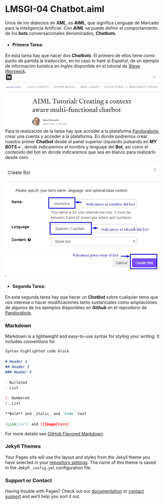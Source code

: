 # LMSGI-04 Chatbot.aiml

Unos de los dialectos de ***XML***, es ***AIML***, que significa Lenguaje de Marcado para la Inteligencia Artificial.
Con ***AIML*** se puede definir el comportamiento de los **bots** conversacionales denominados, ***Chatbots***.

 - #### Primera Tarea:
En esta tarea hay que hacer dos ***Chatbots***. El primero de ellos tiene como punto de partida la traducción, en mi caso lo haré al _Español_, de un ejemplo de información turística en _Inglés_ disponible en el tutorial de [Steve Worswick](https://medium.com/pandorabots-blog/aiml-tutorial-creating-a-context-aware-multi-functional-chatbot-e5e82c027a6a).
![Chatbot Turístico](https://github.com/andreshmb/LMSGI-04.github.io/blob/master/img/aiml-tutorial-steve-worswick.jpg)
Para la realización de la tarea hay que acceder a la plataforma [Pandorabots](https://home.pandorabots.com/home.html), crear una cuenta y acceder a la plataforma. En donde podremos crear nuestro primer ***Chatbot*** desde el panel superior izquierdo pulsando en ***MY BOTS +*** , donde indicaremos el nombre y lenguaje del **Bot**, así como el contenido del bot en donde indicaremos que sea en blanco para realizarlo desde cero.



![Creación del bot](https://github.com/andreshmb/LMSGI-04.github.io/blob/master/img/crear-bot-turistico-simple.jpg).






 - #### Segunda Tarea:
En esta segunda tarea hay que hacer un ***Chatbot*** sobre cualquier tema que nos interese o hacer modificaciones tanto sustanciales como ampliaciones de algunos de los ejemplos disponibles en ***Github*** en el repositorio de [Pandorabots](https://github.com/pandorabots/free-AIML).


### Markdown

Markdown is a lightweight and easy-to-use syntax for styling your writing. It includes conventions for

```markdown
Syntax highlighted code block

# Header 1
## Header 2
### Header 3

- Bulleted
- List

1. Numbered
2. List

**Bold** and _Italic_ and `Code` text

[Link](url) and ![Image](src)
```

For more details see [GitHub Flavored Markdown](https://guides.github.com/features/mastering-markdown/).

### Jekyll Themes

Your Pages site will use the layout and styles from the Jekyll theme you have selected in your [repository settings](https://github.com/andreshmb/LMSGI.github.io/settings). The name of this theme is saved in the Jekyll `_config.yml` configuration file.

### Support or Contact

Having trouble with Pages? Check out our [documentation](https://help.github.com/categories/github-pages-basics/) or [contact support](https://github.com/contact) and we’ll help you sort it out.
<!--stackedit_data:
eyJoaXN0b3J5IjpbLTk4NzEyNzk3MiwxNjk3MTA4Njc3LDY1Nz
I5NjA1Myw0MjU3MjQ5OCw5ODEwMTQxMDZdfQ==
-->